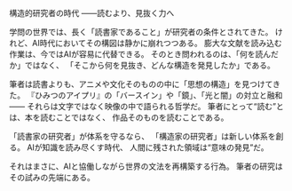 構造的研究者の時代 ――読むより、見抜く力へ

学問の世界では、長く「読書家であること」が研究者の条件とされてきた。
けれど、AI時代においてその構図は静かに崩れつつある。
膨大な文献を読み込む作業は、今ではAIが容易に代替できる。
そのとき問われるのは、「何を読んだか」ではなく、
「そこから何を見抜き、どんな構造を発見したか」である。

筆者は読書よりも、アニメや文化そのものの中に「思想の構造」を見つけてきた。
『ひみつのアイプリ』の「バースイン」や「鏡」、「光と闇」の対立と融和――
それらは文字ではなく映像の中で語られる哲学だ。
筆者にとって“読む”とは、本を読むことではなく、
作品そのものを読むことである。

「読書家の研究者」が体系を守るなら、
「構造家の研究者」は新しい体系を創る。
AIが知識を読み尽くす時代、
人間に残された領域は“意味の発見”だ。

それはまさに、AIと協働しながら世界の文法を再構築する行為。
筆者の研究はその試みの先端にある。
